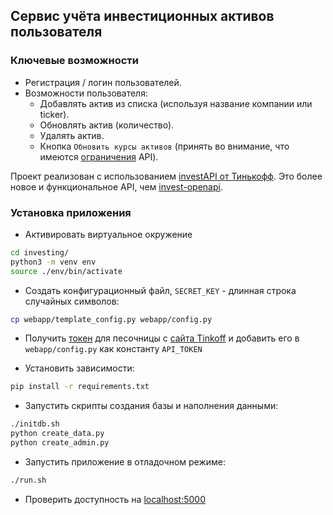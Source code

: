 ## Сервис учёта инвестиционных активов пользователя

### Ключевые возможности

* Регистрация / логин пользователей.
* Возможности пользователя:
    - Добавлять актив из списка (используя название компании или ticker).
    - Обновлять актив (количество).
    - Удалять актив.
    - Кнопка `Обновить курсы активов` (принять во внимание, что имеются [ограничения](https://tinkoff.github.io/investAPI/limits/) API).

Проект реализован с использованием [investAPI от Тинькофф](https://github.com/Tinkoff/investAPI). Это более новое и функциональное API, чем [invest-openapi](https://github.com/Tinkoff/invest-openapi).


### Установка приложения

* Активировать виртуальное окружение
```sh
cd investing/
python3 -m venv env
source ./env/bin/activate
```

* Создать конфигурационный файл, `SECRET_KEY` - длинная строка случайных символов:
```sh
cp webapp/template_config.py webapp/config.py
```
* Получить [токен](https://tinkoff.github.io/investAPI/token/) для песочницы с [сайта Tinkoff](https://www.tinkoff.ru/invest/) и добавить его в `webapp/config.py` как константу `API_TOKEN`

* Установить зависимости:
```sh
pip install -r requirements.txt
```

* Запустить скрипты создания базы и наполнения данными:
```sh
./initdb.sh
python create_data.py
python create_admin.py
```

* Запустить приложение в отладочном режиме:
```sh
./run.sh
```
* Проверить доступность на [localhost:5000](http://localhost:5000/)
